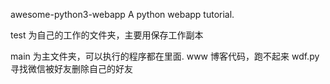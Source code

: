 awesome-python3-webapp
A python webapp tutorial.


test 为自己的工作的文件夹，主要用保存工作副本

main 为主文件夹，可以执行的程序都在里面.
    www 博客代码，跑不起来
    wdf.py 寻找微信被好友删除自己的好友